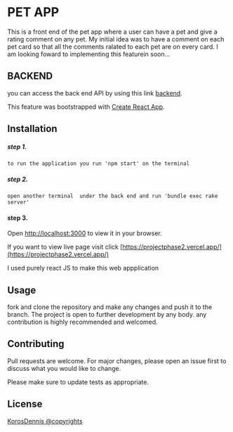 # PET APP

 This is a front end of the pet app where a user can have a pet and give a rating comment on any pet. 
 My initial idea was to have a comment on each pet card  so that all the comments ralated to each pet are on every card.
 I am looking foward to implementing this   featurein soon...

 ## BACKEND
 you can access the back end API by using this link [backend](https://github.com/KorosDennis/phase-3-sinatra-react-project).

This feature was bootstrapped with [Create React App](https://github.com/facebook/create-react-app).

## Installation
##### step 1.
```
to run the application you run 'npm start' on the terminal
````
##### step 2.
```
open another terminal  under the back end and run 'bundle exec rake server'
 ```
#### step 3.
Open [http://localhost:3000](http://localhost:3000) to view it in your browser.

If you want to view live page visit click [https://projectphase2.vercel.app/](https://projectphase2.vercel.app/)

I used  purely react JS  to make this web appplication


## Usage
fork and clone the repository and make any changes and push it to the branch.
The project is open to further development by any body. any contribution is highly recommended and welcomed.


## Contributing
Pull requests are welcome. For major changes, please open an issue first to discuss what you would like to change.

Please make sure to update tests as appropriate.

## License
[KorosDennis @copyrights](https://github.com/KorosDennis)
